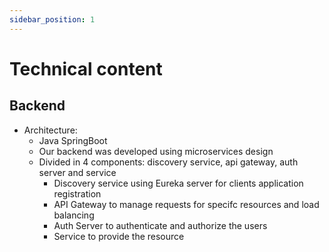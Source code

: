 ```yaml
---
sidebar_position: 1
---
```


# Technical content

## Backend

- Architecture:
    - Java SpringBoot
    - Our backend was developed using microservices design
    - Divided in 4 components: discovery service, api gateway, auth server and service
        - Discovery service using Eureka server for clients application registration
        - API Gateway to manage requests for specifc resources and load balancing
        - Auth Server to authenticate and authorize the users
        - Service to provide the resource